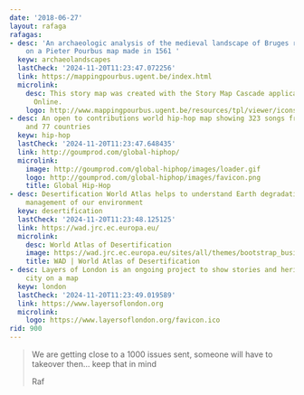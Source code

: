 ```yaml
---
date: '2018-06-27'
layout: rafaga
rafagas:
- desc: 'An archaeologic analysis of the medieval landscape of Bruges region displayed
    on a Pieter Pourbus map made in 1561 '
  keyw: archaeolandscapes
  lastCheck: '2024-11-20T11:23:47.072256'
  link: https://mappingpourbus.ugent.be/index.html
  microlink:
    desc: This story map was created with the Story Map Cascade application in ArcGIS
      Online.
    logo: http://www.mappingpourbus.ugent.be/resources/tpl/viewer/icons/favicon.ico
- desc: An open to contributions world hip-hop map showing 323 songs from 191 cities
    and 77 countries
  keyw: hip-hop
  lastCheck: '2024-11-20T11:23:47.648435'
  link: http://goumprod.com/global-hiphop/
  microlink:
    image: http://goumprod.com/global-hiphop/images/loader.gif
    logo: http://goumprod.com/global-hiphop/images/favicon.png
    title: Global Hip-Hop
- desc: Desertification World Atlas helps to understand Earth degradation and sustainable
    management of our environment
  keyw: desertification
  lastCheck: '2024-11-20T11:23:48.125125'
  link: https://wad.jrc.ec.europa.eu/
  microlink:
    desc: World Atlas of Desertification
    image: https://wad.jrc.ec.europa.eu/sites/all/themes/bootstrap_business/logo_ec.png
    title: WAD | World Atlas of Desertification
- desc: Layers of London is an ongoing project to show stories and heritage of the
    city on a map
  keyw: london
  lastCheck: '2024-11-20T11:23:49.019589'
  link: https://www.layersoflondon.org
  microlink:
    logo: https://www.layersoflondon.org/favicon.ico
rid: 900
---
```


> We are getting close to a 1000 issues sent, someone will have to takeover then... keep that in mind
>
> Raf